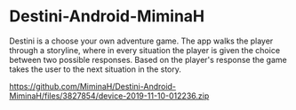 # Destini-Android-MiminaH
Destini is a choose your own adventure game. 
The app walks the player through a storyline, where in every situation the player is given the choice between two possible responses.
Based on the player's response the game takes the user to the next situation in the story.

https://github.com/MiminaH/Destini-Android-MiminaH/files/3827854/device-2019-11-10-012236.zip
